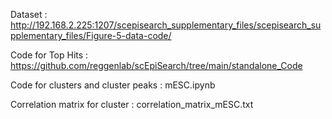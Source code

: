 Dataset : http://192.168.2.225:1207/scepisearch_supplementary_files/scepisearch_supplementary_files/Figure-5-data-code/

Code for Top Hits :
https://github.com/reggenlab/scEpiSearch/tree/main/standalone_Code

Code for clusters and cluster peaks :
mESC.ipynb

Correlation matrix for cluster : correlation_matrix_mESC.txt


